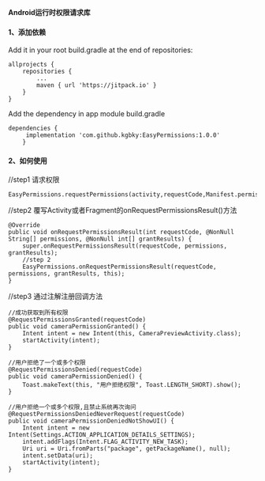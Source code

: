    **Android运行时权限请求库**

#### 1、添加依赖
Add it in your root build.gradle at the end of repositories:

    allprojects {
        repositories {
            ...
            maven { url 'https://jitpack.io' }
        }
    }

Add the dependency in app module build.gradle

    dependencies {
         implementation 'com.github.kgbky:EasyPermissions:1.0.0'
        }

#### 2、如何使用

//step1 请求权限

    EasyPermissions.requestPermissions(activity,requestCode,Manifest.permission.CAMERA);

//step2 覆写Activity或者Fragment的onRequestPermissionsResult()方法

    @Override
    public void onRequestPermissionsResult(int requestCode, @NonNull String[] permissions, @NonNull int[] grantResults) {
        super.onRequestPermissionsResult(requestCode, permissions, grantResults);
        //step 2
        EasyPermissions.onRequestPermissionsResult(requestCode, permissions, grantResults, this);
    }

//step3 通过注解注册回调方法

    //成功获取到所有权限
    @RequestPermissionsGranted(requestCode)
    public void cameraPermissionGranted() {
        Intent intent = new Intent(this, CameraPreviewActivity.class);
        startActivity(intent);
    }

    //用户拒绝了一个或多个权限
    @RequestPermissionsDenied(requestCode)
    public void cameraPermissionDenied() {
        Toast.makeText(this, "用户拒绝权限", Toast.LENGTH_SHORT).show();
    }

    //用户拒绝一个或多个权限,且禁止系统再次询问
    @RequestPermissionsDeniedNeverRequest(requestCode)
    public void cameraPermissionDeniedNotShowUI() {
        Intent intent = new Intent(Settings.ACTION_APPLICATION_DETAILS_SETTINGS);
        intent.addFlags(Intent.FLAG_ACTIVITY_NEW_TASK);
        Uri uri = Uri.fromParts("package", getPackageName(), null);
        intent.setData(uri);
        startActivity(intent);
    }